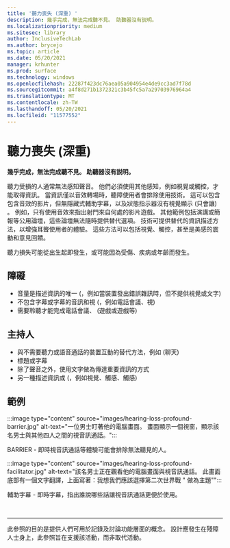 ```yaml
---
title: '聽力喪失 (深重) '
description: 幾乎完成，無法完成聽不見。 助聽器沒有説明。
ms.localizationpriority: medium
ms.sitesec: library
author: InclusiveTechLab
ms.author: brycejo
ms.topic: article
ms.date: 05/20/2021
manager: krhunter
ms.prod: surface
ms.technology: windows
ms.openlocfilehash: 22287f423dc76aea05a904954e4de9cc3ad7f78d
ms.sourcegitcommit: a4f8d271b1372321c3b45fc5a7a29703976964a4
ms.translationtype: MT
ms.contentlocale: zh-TW
ms.lasthandoff: 05/20/2021
ms.locfileid: "11577552"
---
```

# <a name="hearing-loss-profound"></a>聽力喪失 (深重) 

**幾乎完成，無法完成聽不見。 助聽器沒有説明。**

聽力受損的人通常無法感知聲音。 他們必須使用其他感知，例如視覺或觸控，才能取得資訊。 當資訊僅以音效轉場時，聽障使用者會排除使用技術。 這可以包含包含音效的影片，但無隱藏式輔助字幕，以及狀態指示器沒有視覺顯示 (只會讓) 。 例如，只有使用音效來指出射門來自何處的影片遊戲。 其他範例包括演講或簡報等公用論壇，這些論壇無法隨時提供替代選項。 技術可提供替代的資訊描述方法，以增強耳聾使用者的體驗。 這些方法可以包括視覺、觸控，甚至是美感的震動和意見回饋。

聽力損失可能從出生起即發生，或可能因為受傷、疾病或年齡而發生。

## <a name="barriers"></a>障礙

* 音量是描述資訊的唯一 (，例如當裝置發出錯誤雜訊時，但不提供視覺或文字) 
* 不包含字幕或字幕的音訊和視 (，例如電話會議、視) 
* 需要聆聽才能完成電話會議、 (遊戲或遊戲等) 


## <a name="facilitators"></a>主持人
* 與不需要聽力或語音通話的裝置互動的替代方法，例如 (聊天) 
* 標題或字幕 
* 除了聲音之外，使用文字做為傳達重要資訊的方式
* 另一種描述資訊或 (，例如視覺、觸感、觸感) 


## <a name="examples"></a>範例

:::image type="content" source="images/hearing-loss-profound-barrier.jpg" alt-text="一位男士盯著他的電腦畫面。 畫面顯示一個視窗，顯示該名男士與其他四人之間的視音訊通話。":::

BARRIER - 即時視音訊通話等體驗可能會排除無法聽見的人。 

:::image type="content" source="images/hearing-loss-profound-facilitator.jpg" alt-text="該名男士正在觀看他的電腦畫面與視音訊通話。 此畫面底部有一個文字翻譯，上面寫著：我想我們應該選擇第二次世界戰 &quot; 做為主題&quot;":::

輔助字幕 - 即時字幕，指出誰說哪些話讓視音訊通話更便於使用。 

&nbsp;

[comment]: # (頁腳語句)
___
此參照的目的是提供人們可用於記錄及討論功能層面的概念。 設計應發生在殘障人士身上，此參照旨在支援該活動，而非取代活動。 